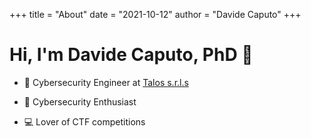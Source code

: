 +++
title = "About"
date = "2021-10-12"
author = "Davide Caputo"
+++

# Hi, I'm Davide Caputo, PhD 👋

- 💼 Cybersecurity Engineer at [Talos s.r.l.s](https://talos-sec.com)

- 🤩 Cybersecurity Enthusiast

- 💻 Lover of CTF competitions

